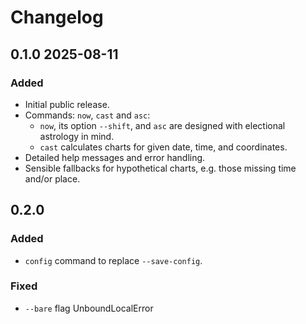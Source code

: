 # Changelog

## 0.1.0 2025-08-11

### Added

- Initial public release.
- Commands: `now`, `cast` and `asc`:
    * `now`, its option `--shift`, and `asc` are designed with electional astrology in mind.
    * `cast` calculates charts for given date, time, and coordinates.
- Detailed help messages and error handling.
- Sensible fallbacks for hypothetical charts, e.g. those missing time and/or place.


## 0.2.0

### Added

- `config` command to replace `--save-config`.

### Fixed

- `--bare` flag UnboundLocalError
